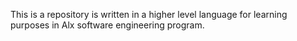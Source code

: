 This is a repository is written in a higher level language for learning purposes in Alx software engineering program.
